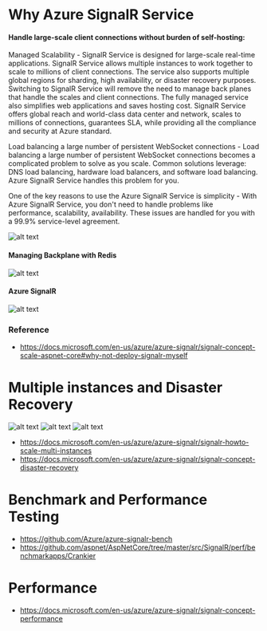 # Why Azure SignalR Service

#### Handle large-scale client connections without burden of self-hosting:

Managed Scalability - SignalR Service is designed for large-scale real-time applications. SignalR Service allows multiple instances to work together to scale to millions of client connections. The service also supports multiple global regions for sharding, high availability, or disaster recovery purposes. Switching to SignalR Service will remove the need to manage back planes that handle the scales and client connections. The fully managed service also simplifies web applications and saves hosting cost. SignalR Service offers global reach and world-class data center and network, scales to millions of connections, guarantees SLA, while providing all the compliance and security at Azure standard.

Load balancing a large number of persistent WebSocket connections - Load balancing a large number of persistent WebSocket connections becomes a complicated problem to solve as you scale. Common solutions leverage: DNS load balancing, hardware load balancers, and software load balancing. Azure SignalR Service handles this problem for you.

One of the key reasons to use the Azure SignalR Service is simplicity - With Azure SignalR Service, you don't need to handle problems like performance, scalability, availability. These issues are handled for you with a 99.9% service-level agreement.



![alt text](https://docs.microsoft.com/en-us/azure/azure-signalr/media/signalr-overview/managed-signalr-service.png "Managed SignalR")

#### Managing Backplane with Redis

![alt text](https://docs.microsoft.com/en-us/aspnet/core/signalr/scale/_static/redis-backplane.png?view=aspnetcore-3.0 "Managed SignalR")

#### Azure SignalR 

![alt text](https://docs.microsoft.com/en-us/aspnet/core/signalr/scale/_static/azure-signalr-service-multiple-connections.png?view=aspnetcore-3.0 "Managed SignalR")

### Reference
* https://docs.microsoft.com/en-us/azure/azure-signalr/signalr-concept-scale-aspnet-core#why-not-deploy-signalr-myself

# Multiple instances and Disaster Recovery

![alt text](https://docs.microsoft.com/en-us/azure/azure-signalr/media/signalr-concept-disaster-recovery/before-failover.png "")
![alt text](https://docs.microsoft.com/en-us/azure/azure-signalr/media/signalr-concept-disaster-recovery/after-failover.png "")
![alt text](https://docs.microsoft.com/en-us/azure/azure-signalr/media/signalr-concept-disaster-recovery/after-recover.png "")

* https://docs.microsoft.com/en-us/azure/azure-signalr/signalr-howto-scale-multi-instances
* https://docs.microsoft.com/en-us/azure/azure-signalr/signalr-concept-disaster-recovery

# Benchmark and Performance Testing

* https://github.com/Azure/azure-signalr-bench
* https://github.com/aspnet/AspNetCore/tree/master/src/SignalR/perf/benchmarkapps/Crankier

# Performance 

* https://docs.microsoft.com/en-us/azure/azure-signalr/signalr-concept-performance

